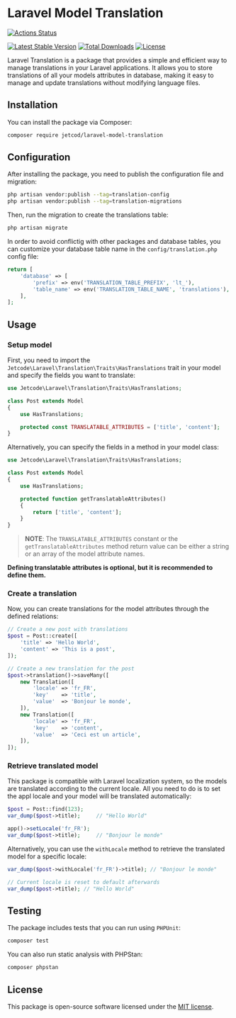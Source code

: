 # Laravel Model Translation

[![Actions Status](https://github.com/jetcod/laravel-model-translation/actions/workflows/tests.yml/badge.svg?style=for-the-badge&label=%3Cb%3EBuild%3C/b%3E)](https://github.com/jetcod/laravel-model-translation/actions)


[![Latest Stable Version](https://img.shields.io/packagist/v/jetcod/laravel-model-translation?label=Latest%20Stable%20Version)](https://packagist.org/packages/jetcod/laravel-model-translation)
[![Total Downloads](https://img.shields.io/packagist/dt/jetcod/laravel-model-translation?label=Total%20Downloads)](https://packagist.org/packages/jetcod/laravel-model-translation)
[![License](https://img.shields.io/github/license/jetcod/laravel-model-translation?label=License)](https://github.com/jetcod/eloquent-repository/blob/main/LICENSE)

Laravel Translation is a package that provides a simple and efficient way to manage translations in your Laravel applications. It allows you to store translations of all your models attributes in database, making it easy to manage and update translations without modifying language files.

## Installation

You can install the package via Composer:

```bash
composer require jetcod/laravel-model-translation
```

## Configuration
After installing the package, you need to publish the configuration file and migration:

```bash
php artisan vendor:publish --tag=translation-config
php artisan vendor:publish --tag=translation-migrations
```

Then, run the migration to create the translations table:

```bash
php artisan migrate
```

In order to avoid conflictig with other packages and database tables, you can customize your database table name in the `config/translation.php` config file:

```php
return [
    'database' => [
        'prefix' => env('TRANSLATION_TABLE_PREFIX', 'lt_'),
        'table_name' => env('TRANSLATION_TABLE_NAME', 'translations'),
    ],
];
```

## Usage

### Setup model
First, you need to import the `Jetcode\Laravel\Translation\Traits\HasTranslations` trait in your model and specify the fields you want to translate:

```php
use Jetcode\Laravel\Translation\Traits\HasTranslations;

class Post extends Model
{
    use HasTranslations;

    protected const TRANSLATABLE_ATTRIBUTES = ['title', 'content'];
}
```
Alternatively, you can specify the fields in a method in your model class:

```php
use Jetcode\Laravel\Translation\Traits\HasTranslations;

class Post extends Model
{
    use HasTranslations;

    protected function getTranslatableAttributes()
    {
        return ['title', 'content'];
    }
}
```

> **NOTE**: The `TRANSLATABLE_ATTRIBUTES` constant or the `getTranslatableAttributes` method return value can be either a string or an array of the model attribute names.

**Defining translatable attributes is optional, but it is recommended to define them.**

### Create a translation
Now, you can create translations for the model attributes through the defined relations:

```php
// Create a new post with translations
$post = Post::create([
    'title' => 'Hello World',
    'content' => 'This is a post',
]);

// Create a new translation for the post
$post->translation()->saveMany([
    new Translation([
        'locale' => 'fr_FR',
        'key'    => 'title',
        'value'  => 'Bonjour le monde',
    ]),
    new Translation([
        'locale' => 'fr_FR',
        'key'    => 'content',
        'value'  => 'Ceci est un article',
    ]),
]);
```

### Retrieve translated model
This package is compatible with Laravel localization system, so the models are translated according to the current locale. All you need to do is to set the appl locale and your model will be translated automatically:

```php
$post = Post::find(123);
var_dump($post->title);     // "Hello World"

app()->setLocale('fr_FR');
var_dump($post->title);     // "Bonjour le monde"
```

Alternatively, you can use the `withLocale` method to retrieve the translated model for  a specific locale:

```php
var_dump($post->withLocale('fr_FR')->title); // "Bonjour le monde"

// Current locale is reset to default afterwards
var_dump($post->title); // "Hello World"
```

## Testing
The package includes tests that you can run using `PHPUnit`:

```bash
composer test
```

You can also run static analysis with PHPStan:

```bash
composer phpstan
```

## License
This package is open-source software licensed under the [MIT license](LICENSE.md).

